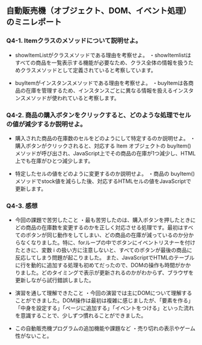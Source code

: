 ## 自動販売機（オブジェクト、DOM、イベント処理）のミニレポート
### Q4-1. Itemクラスのメソッドについて説明せよ。
* showItemListがクラスメソッドである理由を考察せよ。
・showItemlistはすべての商品を一覧表示する機能が必要なため、クラス全体の情報を扱うためクラスメソッドとして定義されていると考察しています。

* buyItemがインスタンスメソッドである理由を考察せよ。
・buyItemは各商品の在庫を管理するため、インスタンスごとに異なる情報を扱えるインスタンスメソッドが使われていると考察します。

### Q4-2. 商品の購入ボタンをクリックすると、どのような処理でセルの値が減少するか説明せよ。
* 購入された商品の在庫数のセルをどのようにして特定するのか説明せよ。
・購入ボタンがクリックされると、対応する Item オブジェクトの buyItem() メソッドが呼び出され、JavaScript上でその商品の在庫が1つ減少し、HTML上でも在庫がひとつ減少します。  

* 特定したセルの値をどのように変更するのか説明せよ。
・商品の buyItem()メソッドでstock値を減らした後、対応するHTMLセルの値をJavaScriptで更新します。
### Q4-3. 感想
* 今回の課題で苦労したこと
・最も苦労したのは、購入ボタンを押したときにどの商品の在庫数を変更するのかを正しく対応させる処理です。最初はすべてのボタンが同じ動作をしてしまい、どの商品の在庫が減っているのか分からなくなりました。特に、forループの中でボタンにイベントリスナーを付けたときに、変数 i の扱い方に注意しないと、すべてのボタンが最後の商品に反応してしまう問題が起こりました。
また、JavaScriptでHTMLのテーブルに行を動的に追加する処理も初めてだったので、DOMの操作も時間がかかりました。どのタイミングで表示が更新されるのかがわからず、ブラウザを更新しながら試行錯誤しました。

* 演習を通して理解できたこと
・今回の演習では主にDOMについて理解することができました。DOM操作は最初は複雑に感じましたが、「要素を作る」「中身を設定する」「ページに追加する」「イベントをつける」といった流れを意識することで、少しずつ慣れることができました。
* この自動販売機プログラムの追加機能や課題など
・売り切れの表示やゲーム性がないこと。
